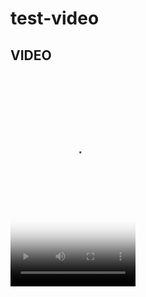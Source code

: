 # test-video

## VIDEO

<video width="200" height="340" poster="./shopping-list.png" controls>
  <source src="./shopping-list.mp4" type="video/mp4" >

</video>
